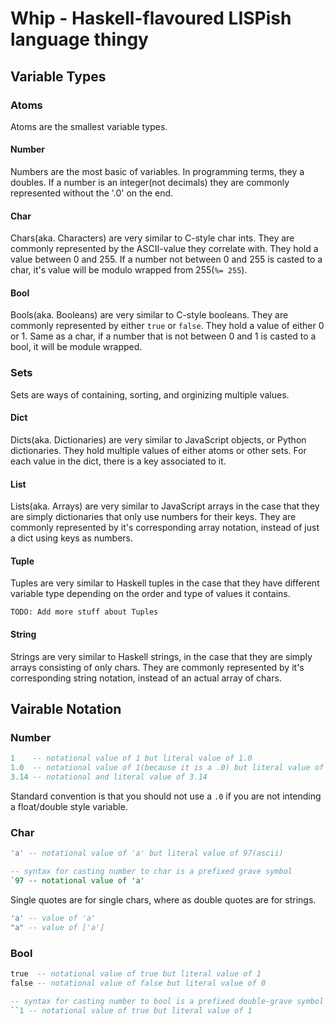 Whip - Haskell-flavoured LISPish language thingy
================================================

Variable Types
--------------

### Atoms
Atoms are the smallest variable types.

#### Number
Numbers are the most basic of variables. In programming terms, they a doubles. If a number is an integer(not decimals) they are commonly represented without the '.0' on the end.

#### Char
Chars(aka. Characters) are very similar to C-style char ints. They are commonly represented by the ASCII-value they correlate with. They hold a value between 0 and 255. If a number not between 0 and 255 is casted to a char, it's value will be modulo wrapped from 255(`%= 255`).

#### Bool
Bools(aka. Booleans) are very similar to C-style booleans. They are commonly represented by either `true` or `false`. They hold a value of either 0 or 1. Same as a char, if a number that is not between 0 and 1 is casted to a bool, it will be module wrapped.

### Sets
Sets are ways of containing, sorting, and orginizing multiple values.

#### Dict
Dicts(aka. Dictionaries) are very similar to JavaScript objects, or Python dictionaries. They hold multiple values of either atoms or other sets. For each value in the dict, there is a key associated to it.

#### List
Lists(aka. Arrays) are very similar to JavaScript arrays in the case that they are simply dictionaries that only use numbers for their keys. They are commonly represented by it's corresponding array notation, instead of just a dict using keys as numbers.

#### Tuple
Tuples are very similar to Haskell tuples in the case that they have different variable type depending on the order and type of values it contains.

`TODO: Add more stuff about Tuples`

#### String
Strings are very similar to Haskell strings, in the case that they are simply arrays consisting of only chars. They are commonly represented by it's corresponding string notation, instead of an actual array of chars.

Vairable Notation
-----------------

### Number
``` haskell
1    -- notational value of 1 but literal value of 1.0
1.0  -- notational value of 1(because it is a .0) but literal value of 1.0
3.14 -- notational and literal value of 3.14
```

Standard convention is that you should not use a `.0` if you are not intending a float/double style variable.

### Char
``` haskell
'a' -- notational value of 'a' but literal value of 97(ascii)

-- syntax for casting number to char is a prefixed grave symbol
`97 -- notational value of 'a'
```

Single quotes are for single chars, where as double quotes are for strings.

``` haskell
'a' -- value of 'a'
"a" -- value of ['a']
```

### Bool
``` haskell
true  -- notational value of true but literal value of 1
false -- notational value of false but literal value of 0

-- syntax for casting number to bool is a prefixed double-grave symbol
``1 -- notational value of true but literal value of 1
```
